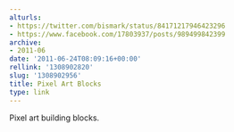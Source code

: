 ```yaml
---
alturls:
- https://twitter.com/bismark/status/84171217946423296
- https://www.facebook.com/17803937/posts/989499842399
archive:
- 2011-06
date: '2011-06-24T08:09:16+00:00'
rellink: '1308902820'
slug: '1308902956'
title: Pixel Art Blocks
type: link
---
```


Pixel art building blocks.

